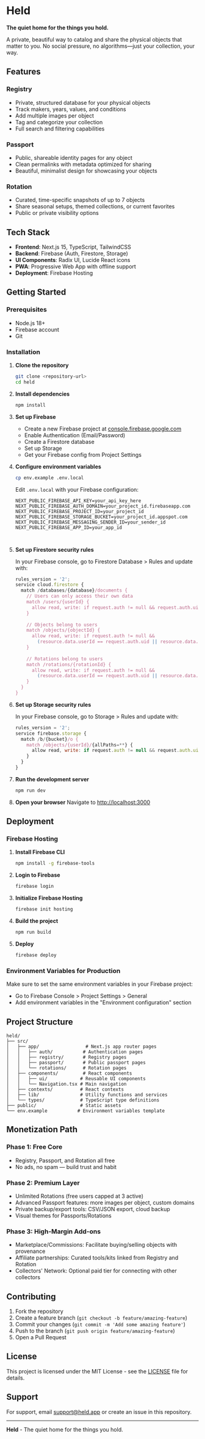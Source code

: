 # Held

**The quiet home for the things you hold.**

A private, beautiful way to catalog and share the physical objects that matter to you. No social pressure, no algorithms—just your collection, your way.

## Features

### Registry
- Private, structured database for your physical objects
- Track makers, years, values, and conditions
- Add multiple images per object
- Tag and categorize your collection
- Full search and filtering capabilities

### Passport
- Public, shareable identity pages for any object
- Clean permalinks with metadata optimized for sharing
- Beautiful, minimalist design for showcasing your objects

### Rotation
- Curated, time-specific snapshots of up to 7 objects
- Share seasonal setups, themed collections, or current favorites
- Public or private visibility options

## Tech Stack

- **Frontend**: Next.js 15, TypeScript, TailwindCSS
- **Backend**: Firebase (Auth, Firestore, Storage)
- **UI Components**: Radix UI, Lucide React icons
- **PWA**: Progressive Web App with offline support
- **Deployment**: Firebase Hosting

## Getting Started

### Prerequisites

- Node.js 18+ 
- Firebase account
- Git

### Installation

1. **Clone the repository**
   ```bash
   git clone <repository-url>
   cd held
   ```

2. **Install dependencies**
   ```bash
   npm install
   ```

3. **Set up Firebase**
   - Create a new Firebase project at [console.firebase.google.com](https://console.firebase.google.com)
   - Enable Authentication (Email/Password)
   - Create a Firestore database
   - Set up Storage
   - Get your Firebase config from Project Settings

4. **Configure environment variables**
   ```bash
   cp env.example .env.local
   ```
   
   Edit `.env.local` with your Firebase configuration:
   ```env
   NEXT_PUBLIC_FIREBASE_API_KEY=your_api_key_here
   NEXT_PUBLIC_FIREBASE_AUTH_DOMAIN=your_project_id.firebaseapp.com
   NEXT_PUBLIC_FIREBASE_PROJECT_ID=your_project_id
   NEXT_PUBLIC_FIREBASE_STORAGE_BUCKET=your_project_id.appspot.com
   NEXT_PUBLIC_FIREBASE_MESSAGING_SENDER_ID=your_sender_id
   NEXT_PUBLIC_FIREBASE_APP_ID=your_app_id


   
   ```

5. **Set up Firestore security rules**
   
   In your Firebase console, go to Firestore Database > Rules and update with:
   ```javascript
   rules_version = '2';
   service cloud.firestore {
     match /databases/{database}/documents {
       // Users can only access their own data
       match /users/{userId} {
         allow read, write: if request.auth != null && request.auth.uid == userId;
       }
       
       // Objects belong to users
       match /objects/{objectId} {
         allow read, write: if request.auth != null && 
           (resource.data.userId == request.auth.uid || resource.data.isPublic == true);
       }
       
       // Rotations belong to users
       match /rotations/{rotationId} {
         allow read, write: if request.auth != null && 
           (resource.data.userId == request.auth.uid || resource.data.isPublic == true);
       }
     }
   }
   ```

6. **Set up Storage security rules**
   
   In your Firebase console, go to Storage > Rules and update with:
   ```javascript
   rules_version = '2';
   service firebase.storage {
     match /b/{bucket}/o {
       match /objects/{userId}/{allPaths=**} {
         allow read, write: if request.auth != null && request.auth.uid == userId;
       }
     }
   }
   ```

7. **Run the development server**
   ```bash
   npm run dev
   ```

8. **Open your browser**
   Navigate to [http://localhost:3000](http://localhost:3000)

## Deployment

### Firebase Hosting

1. **Install Firebase CLI**
   ```bash
   npm install -g firebase-tools
   ```

2. **Login to Firebase**
   ```bash
   firebase login
   ```

3. **Initialize Firebase Hosting**
   ```bash
   firebase init hosting
   ```

4. **Build the project**
   ```bash
   npm run build
   ```

5. **Deploy**
   ```bash
   firebase deploy
   ```

### Environment Variables for Production

Make sure to set the same environment variables in your Firebase project:
- Go to Firebase Console > Project Settings > General
- Add environment variables in the "Environment configuration" section

## Project Structure

```
held/
├── src/
│   ├── app/                 # Next.js app router pages
│   │   ├── auth/           # Authentication pages
│   │   ├── registry/       # Registry pages
│   │   ├── passport/       # Public passport pages
│   │   └── rotations/      # Rotation pages
│   ├── components/         # React components
│   │   ├── ui/            # Reusable UI components
│   │   └── Navigation.tsx # Main navigation
│   ├── contexts/          # React contexts
│   ├── lib/               # Utility functions and services
│   └── types/             # TypeScript type definitions
├── public/                # Static assets
└── env.example           # Environment variables template
```

## Monetization Path

### Phase 1: Free Core
- Registry, Passport, and Rotation all free
- No ads, no spam — build trust and habit

### Phase 2: Premium Layer
- Unlimited Rotations (free users capped at 3 active)
- Advanced Passport features: more images per object, custom domains
- Private backup/export tools: CSV/JSON export, cloud backup
- Visual themes for Passports/Rotations

### Phase 3: High-Margin Add-ons
- Marketplace/Commissions: Facilitate buying/selling objects with provenance
- Affiliate partnerships: Curated tools/kits linked from Registry and Rotation
- Collectors' Network: Optional paid tier for connecting with other collectors

## Contributing

1. Fork the repository
2. Create a feature branch (`git checkout -b feature/amazing-feature`)
3. Commit your changes (`git commit -m 'Add some amazing feature'`)
4. Push to the branch (`git push origin feature/amazing-feature`)
5. Open a Pull Request

## License

This project is licensed under the MIT License - see the [LICENSE](LICENSE) file for details.

## Support

For support, email support@held.app or create an issue in this repository.

---

**Held** - The quiet home for the things you hold.
